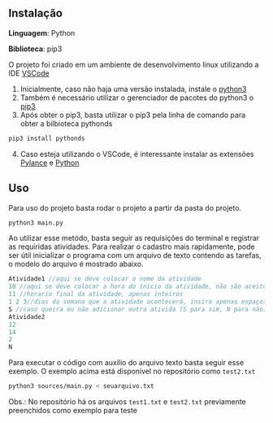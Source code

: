 ## Instalação 

**Linguagem**: Python<br>

**Biblioteca**: pip3<br>

O projeto foi criado em um ambiente de desenvolvimento linux utilizando a IDE [VSCode](https://code.visualstudio.com/)

1. Inicialmente, caso não haja uma versão instalada, instale o [python3](https://www.python.org/downloads/)
2. Também é necessário utilizar o gerenciador de pacotes do python3 o [pip3](https://pypi.org/project/pip/#description)
3. Após obter o pip3, basta utilizar o pip3 pela linha de comando para obter a bilbioteca pythonds
  ```bash
  pip3 install pythonds
  ```
4. Caso esteja utilizando o VSCode, é interessante instalar as extensões [Pylance](https://marketplace.visualstudio.com/items?itemName=ms-python.vscode-pylance) e [Python](https://marketplace.visualstudio.com/items?itemName=ms-python.python)

## Uso 

Para uso do projeto basta rodar o projeto a partir da pasta do projeto.
  ```bash
  python3 main.py
  ```
Ao utilizar esse metódo, basta seguir as requisições do terminal e registrar as requiridas atividades.
Para realizar o cadastro mais rapidamente, pode ser útil inicializar o programa com um arquivo de texto contendo as tarefas, o modelo do arquivo é mostrado abaixo.
  ```C
  Atividade1 //aqui se deve colocar o nome da atividade
  10 //aqui se deve colocar a hora do ínicio da atividade, não são aceitos horários decimais, apenas inteiros
  11 //horario final da atividade, apenas inteiros
  1 2 3//dias da semana que a atividade acontecerá, insira apenas espaços ou um numero de 1 a 7 nesse campo
  S //caso queira ou não adicionar outra ativida (S para sim, N para não)
  Atividade2
  12
  14
  2
  N
  ```
Para executar o código com auxílio do arquivo texto basta seguir esse exemplo. O exemplo acima está disponível no repositório como `test2.txt`
  ```bash
  python3 sources/main.py < seuarquivo.txt
  ```
Obs.: No repositório há os arquivos `test1.txt` e `test2.txt` previamente preenchidos como exemplo para teste